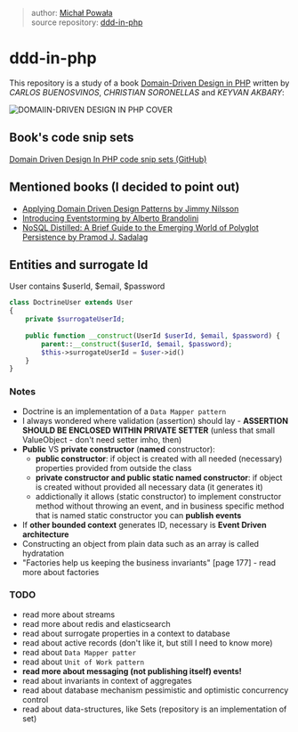 >author: [Michał Powała](https://github.com/Crix4lis)<br>
>source repository: [ddd-in-php](https://github.com/Crix4lis/ddd-in-php)

# ddd-in-php
This repository is a study of a book [Domain-Driven Design in PHP](http://xeroxmobileprint.net/DiscoveryTable/test/folder1/Domain-Driven_Design_in_PHP.pdf)
written by *CARLOS BUENOSVINOS*, *CHRISTIAN SORONELLAS* and *KEYVAN AKBARY*:

![DOMAIIN-DRIVEN DESIGN IN PHP COVER](https://images.gr-assets.com/books/1537792285l/32284709.jpg)

## Book's code snip sets
[Domain Driven Design In PHP code snip sets (GitHub)](https://github.com/dddinphp)

## Mentioned books (I decided to point out)
- [Applying Domain Driven Design Patterns by Jimmy Nilsson](https://www.amazon.com/Applying-Domain-Driven-Design-Patterns-Examples/dp/0321268202)<br>
- [Introducing Eventstorming by Alberto Brandolini](https://leanpub.com/introducing_eventstorming)<br>
- [NoSQL Distilled: A Brief Guide to the Emerging World of Polyglot Persistence by Pramod J. Sadalag]()<br>


## Entities and surrogate Id
User contains $userId, $email, $password

```php
class DoctrineUser extends User
{
    private $surrogateUserId;
    
    public function __construct(UserId $userId, $email, $password) {
        parent::__construct($userId, $email, $password);
        $this->surrogateUserId = $user->id()
    }
}
```

### Notes
- Doctrine is an implementation of a `Data Mapper pattern`
- I always wondered where validation (assertion) should lay - **ASSERTION SHOULD BE ENCLOSED WITHIN PRIVATE SETTER**
(unless that small ValueObject - don't need setter imho, then)
- **Public** VS **private constructor** (**named** constructor):
    - **public constructor**: if object is created with all needed (necessary) properties provided from outside the class
    - **private constructor and public static named constructor**: if object is created without provided all necessary
    data (it generates it)
    - addictionally it allows (static constructor) to implement constructor method without throwing an event, and in business specific
    method that is named static constructor you can **publish events**
- If **other bounded context** generates ID, necessary is **Event Driven architecture**
- Constructing an object from plain data such as an array is called hydratation
- "Factories help us keeping the business invariants" [page 177] - read more about factories

### TODO
- read more about streams
- read more about redis and elasticsearch
- read about surrogate properties in a context to database
- read about active records (don't like it, but still I need to know more)
- read about `Data Mapper patter`
- read about `Unit of Work pattern`
- **read more about messaging (not publishing itself) events!**
- read about invariants in context of aggregates
- read about database mechanism pessimistic and optimistic concurrency control
- read about data-structures, like Sets (repository is an implementation of set)
